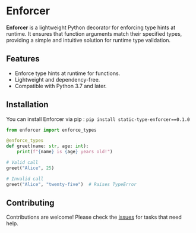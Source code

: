 # Enforcer

**Enforcer** is a lightweight Python decorator for enforcing type hints at runtime. It ensures that function arguments match their specified types, providing a simple and intuitive solution for runtime type validation.

## Features

- Enforce type hints at runtime for functions.
- Lightweight and dependency-free.
- Compatible with Python 3.7 and later.

## Installation

You can install Enforcer via pip : `pip install static-type-enforcer==0.1.0`

```python
from enforcer import enforce_types

@enforce_types
def greet(name: str, age: int):
    print(f"{name} is {age} years old!")

# Valid call
greet("Alice", 25)

# Invalid call
greet("Alice", "twenty-five")  # Raises TypeError

```

## Contributing

Contributions are welcome! Please check the [issues](https://github.com/WazedKhan/enforcer/issues) for tasks that need help.
